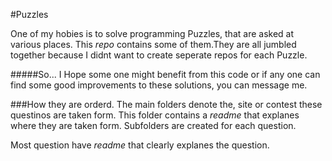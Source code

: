 #Puzzles


One of my hobies is to solve programming Puzzles, that are asked at various places.
This *repo* contains some of them.They are all jumbled together because I didnt want to create seperate repos for each Puzzle.

#####So...
I Hope some one might benefit from this code or if any one can find some good improvements to these solutions, you can message me.

###How they are orderd.
The main folders denote the, site or contest these questinos are taken form.
This folder contains a *readme* that explanes where they are taken form.
Subfolders are created for each question.


Most question have *readme* that clearly explanes the question.
